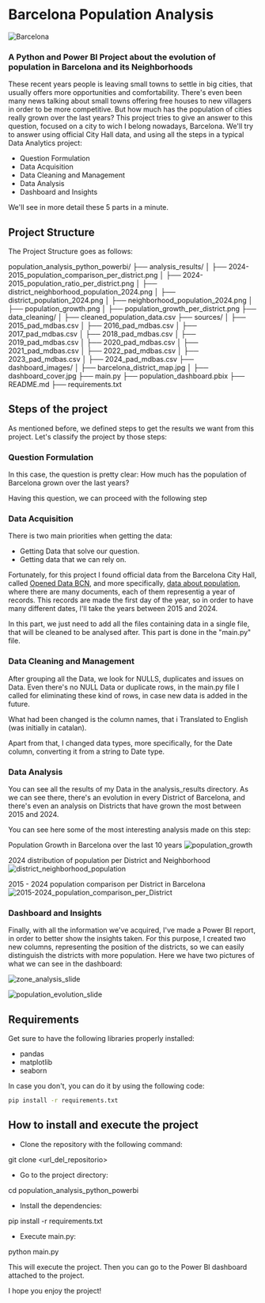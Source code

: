 # Barcelona Population Analysis

![Barcelona](dashboard_images/dashboard_cover.jpg)

### A Python and Power BI Project about the evolution of population in Barcelona and its Neighborhoods

These recent years people is leaving small towns to settle in big cities, that usually offers more opportunities and comfortability. There's even been many news talking about small towns offering free houses to new villagers in order to be more competitive. But how much has the population of cities really grown over the last years? This project tries to give an answer to this question, focused on a city to wich I belong nowadays, Barcelona. We'll try to answer using official City Hall data, and using all the steps in a typical Data Analytics project:

* Question Formulation
* Data Acquisition
* Data Cleaning and Management
* Data Analysis
* Dashboard and Insights

We'll see in more detail these 5 parts in a minute.


## Project Structure

The Project Structure goes as follows:

population_analysis_python_powerbi/
├── analysis_results/
│ ├── 2024-2015_population_comparison_per_district.png
│ ├── 2024-2015_population_ratio_per_district.png
│ ├── district_neighborhood_population_2024.png
│ ├── district_population_2024.png
│ ├── neighborhood_population_2024.png
│ ├── population_growth.png
│ ├── population_growth_per_district.png
├── data_cleaning/
│ ├── cleaned_population_data.csv
├── sources/
│ ├── 2015_pad_mdbas.csv
│ ├── 2016_pad_mdbas.csv
│ ├── 2017_pad_mdbas.csv
│ ├── 2018_pad_mdbas.csv
│ ├── 2019_pad_mdbas.csv
│ ├── 2020_pad_mdbas.csv
│ ├── 2021_pad_mdbas.csv
│ ├── 2022_pad_mdbas.csv
│ ├── 2023_pad_mdbas.csv
│ ├── 2024_pad_mdbas.csv
├── dashboard_images/
│ ├── barcelona_district_map.jpg
│ ├── dashboard_cover.jpg
├── main.py
├── population_dashboard.pbix
├── README.md
├── requirements.txt


## Steps of the project

As mentioned before, we defined steps to get the results we want from this project. Let's classify the project by those steps:

### Question Formulation

In this case, the question is pretty clear: How much has the population of Barcelona grown over the last years? 

Having this question, we can proceed with the following step

### Data Acquisition

There is two main priorities when getting the data: 

- Getting Data that solve our question.
- Getting data that we can rely on.

Fortunately, for this project I found official data from the Barcelona City Hall, called [Opened Data BCN](https://opendata-ajuntament.barcelona.cat/en/), and more specifically, [data about population](https://opendata-ajuntament.barcelona.cat/data/en/dataset/pad_mdbas), where there are many documents, each of them representig a year of records. This records are made the first day of the year, so in order to have many different dates, I'll take the years between 2015 and 2024.

In this part, we just need to add all the files containing data in a single file, that will be cleaned to be analysed after. This part is done in the "main.py" file.

### Data Cleaning and Management

After grouping all the Data, we look for NULLS, duplicates and issues on Data. Even there's no NULL Data or duplicate rows, in the main.py file I called for eliminating these kind of rows, in case new data is added in the future.

What had been changed is the column names, that i Translated to English (was initially in catalan).

Apart from that, I changed data types, more specifically, for the Date column, converting it from a string to Date type.

### Data Analysis

You can see all the results of my Data in the analysis_results directory. As we can see there, there's an evolution in every District of Barcelona, and there's even an analysis on Districts that have grown the most between 2015 and 2024.

You can see here some of the most interesting analysis made on this step:

Population Growth in Barcelona over the last 10 years
![population_growth](analysis_results/population_growth.png)

2024 distribution of population per District and Neighborhood
![district_neighborhood_population](analysis_results/district_neighborhood_population_2024.png)

2015 - 2024 population comparison per District in Barcelona
![2015-2024_population_comparison_per_District](analysis_results/2024-2015_population_comparison_per_district.png)


### Dashboard and Insights

Finally, with all the information we've acquired, I've made a Power BI report, in order to better show the insights taken. For this purpose, I created two new columns, representing the position of the districts, so we can easily distinguish the districts with more population. Here we have two pictures of what we can see in the dashboard:

![zone_analysis_slide](dashboard_images/zone_analysis_slide.PNG)

![population_evolution_slide](dashboard_images/population_evolution_slide.PNG)


## Requirements

Get sure to have the following libraries properly installed:

- pandas
- matplotlib
- seaborn

In case you don't, you can do it by using the following code:

```bash
pip install -r requirements.txt
```


## How to install and execute the project

- Clone the repository with the following command:

git clone <url_del_repositorio>

- Go to the project directory:

cd population_analysis_python_powerbi

- Install the dependencies:

pip install -r requirements.txt

- Execute main.py:

python main.py


This will execute the project. Then you can go to the Power BI dashboard attached to the project. 


I hope you enjoy the project!